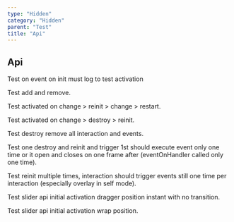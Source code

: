 ```yaml
---
type: "Hidden"
category: "Hidden"
parent: "Test"
title: "Api"
---
```


## Api

Test on event on init must log to test activation

Test add and remove.

Test activated on change > reinit > change > restart.

Test activated on change > destroy > reinit.

Test destroy remove all interaction and events.

Test one destroy and reinit and trigger 1st should execute event only one time or it open and closes on one frame after (eventOnHandler called only one time).

Test reinit multiple times, interaction should trigger events still one time per interaction (especially overlay in self mode).

Test slider api initial activation dragger position instant with no transition.

Test slider api initial activation wrap position.

<demo>
  <div class="gatsby_demo_item" data-iframe="demos/components/toggle/api">
  </div>
  <div class="gatsby_demo_item" data-iframe="demos/components/overlay/api">
  </div>
  <div class="gatsby_demo_item" data-iframe="demos/components/drop/api">
  </div>
  <div class="gatsby_demo_item" data-iframe="demos/components/tooltip/api">
  </div>
  <div class="gatsby_demo_item" data-iframe="demos/components/slider/api">
  </div>
</demo>
